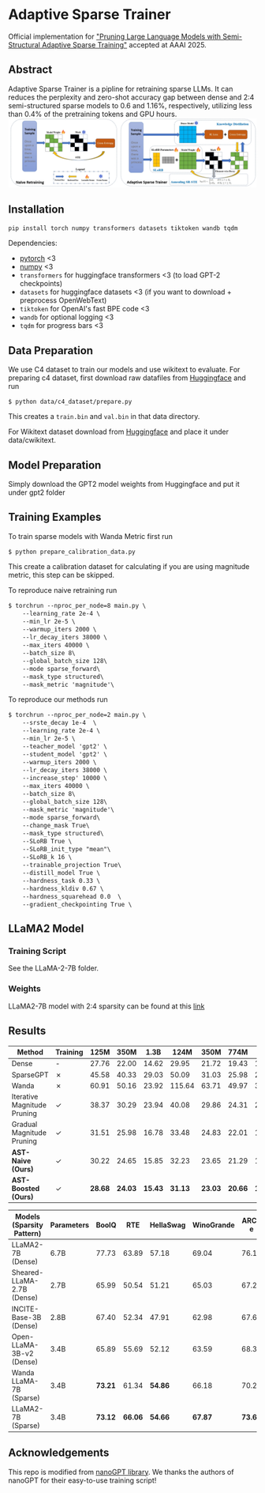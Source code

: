 
# Adaptive Sparse Trainer

Official implementation for ["Pruning Large Language Models with Semi-Structural Adaptive Sparse Training"](https://arxiv.org/abs/2407.20584) accepted at AAAI 2025.

## Abstract

Adaptive Sparse Trainer is a pipline for retraining sparse LLMs. It can reduces the perplexity and zero-shot accuracy gap between dense and 2:4 semi-structured sparse models to 0.6 and 1.16\%, respectively, utilizing less than 0.4\% of the pretraining tokens and GPU hours.
![Alt text](assets/Pipeline.png "Optional title")

## Installation

```
pip install torch numpy transformers datasets tiktoken wandb tqdm
```

Dependencies:

- [pytorch](https://pytorch.org) <3
- [numpy](https://numpy.org/install/) <3
-  `transformers` for huggingface transformers <3 (to load GPT-2 checkpoints)
-  `datasets` for huggingface datasets <3 (if you want to download + preprocess OpenWebText)
-  `tiktoken` for OpenAI's fast BPE code <3
-  `wandb` for optional logging <3
-  `tqdm` for progress bars <3

## Data Preparation

We use C4 dataset to train our models and use wikitext to evaluate. For preparing c4 dataset, first download raw datafiles from [Huggingface](https://huggingface.co/datasets/allenai/c4/tree/main/en) and run

```
$ python data/c4_dataset/prepare.py
```

This creates a `train.bin` and `val.bin` in that data directory. 

For Wikitext dataset download from [Huggingface](https://huggingface.co/datasets/Salesforce/wikitext/tree/main/wikitext-2-raw-v1) and place it under data/cwikitext.


## Model Preparation

Simply download the GPT2 model weights from Huggingface and put it under gpt2 folder


## Training Examples

To train sparse models with Wanda Metric first run 

```
$ python prepare_calibration_data.py 
```

This create a calibration dataset for calculating if you are using magnitude metric, this step can be skipped.

To reproduce naive retraining run

```
$ torchrun --nproc_per_node=8 main.py \
    --learning_rate 2e-4 \
    --min_lr 2e-5 \
    --warmup_iters 2000 \
    --lr_decay_iters 38000 \
    --max_iters 40000 \
    --batch_size 8\
    --global_batch_size 128\
    --mode sparse_forward\
    --mask_type structured\
    --mask_metric 'magnitude'\
```

To reproduce our methods run

```
$ torchrun --nproc_per_node=2 main.py \
    --srste_decay 1e-4  \
    --learning_rate 2e-4 \
    --min_lr 2e-5 \
    --teacher_model 'gpt2' \
    --student_model 'gpt2' \
    --warmup_iters 2000 \
    --lr_decay_iters 38000 \
    --increase_step' 10000 \
    --max_iters 40000 \
    --batch_size 8\
    --global_batch_size 128\
    --mask_metric 'magnitude'\
    --mode sparse_forward\
    --change_mask True\
    --mask_type structured\
    --SLoRB True \
    --SLoRB_init_type "mean"\
    --SLoRB_k 16 \
    --trainable_projection True\
    --distill_model True \
    --hardness_task 0.33 \
    --hardness_kldiv 0.67 \
    --hardness_squarehead 0.0  \
    --gradient_checkpointing True \
```


## LLaMA2 Model 

### Training Script

See the LLaMA-2-7B folder.

### Weights

LLaMA2-7B model with 2:4 sparsity can be found at this [link](https://huggingface.co/Yellowtree/LLaMA2-7B_2-by-4_Sparse)

## Results

| Method                        | Training       | 125M   | 350M   | 1.3B   | 124M   | 350M   | 774M   | 1.5B   |
|-------------------------------|----------------|--------|--------|--------|--------|--------|--------|--------|
| Dense                         | -              | 27.76  | 22.00  | 14.62  | 29.95  | 21.72  | 19.43  | 17.40  |
| SparseGPT                     | ✗              | 45.58  | 40.33  | 29.03  | 50.09  | 31.03  | 25.98  | 21.14  |
| Wanda                     | ✗              | 60.91  | 50.16  | 23.92  | 115.64 | 63.71  | 49.97  | 30.44  |
| Iterative Magnitude Pruning   | ✓              | 38.37  | 30.29  | 23.94  | 40.08  | 29.86  | 24.31  | 20.83  |
| Gradual Magnitude Pruning | ✓              | 31.51  | 25.98  | 16.78  | 33.48  | 24.83  | 22.01  | 18.96  |
| **AST-Naive (Ours)**              | ✓              | 30.22  | 24.65  | 15.85  | 32.23  | 23.65  | 21.29  | 18.33  |
| **AST-Boosted (Ours)**        | ✓              | **28.68** | **24.03** | **15.43** | **31.13** | **23.03** | **20.66** | **18.01** |


| Models (Sparsity Pattern)       | Parameters | BoolQ  | RTE    | HellaSwag | WinoGrande | ARC-e  | ARC-c  | OBQA   | Mean   |
|---------------------------------|------------|--------|--------|-----------|------------|--------|--------|--------|--------|
| LLaMA2-7B (Dense)               | 6.7B       | 77.73  | 63.89  | 57.18     | 69.04      | 76.17  | 42.91  | 31.60  | 59.78  |
| Sheared-LLaMA-2.7B (Dense)      | 2.7B       | 65.99  | 50.54  | 51.21     | 65.03      | 67.29  | 33.27  | 28.80  | 51.73  |
| INCITE-Base-3B (Dense)          | 2.8B       | 67.40  | 52.34  | 47.91     | 62.98      | 67.68  | 31.74  | 27.60  | 51.09  |
| Open-LLaMA-3B-v2 (Dense)        | 3.4B       | 65.89  | 55.69  | 52.12     | 63.59      | 68.34  | 34.32  | 26.00  | 52.13  |
| Wanda LLaMA-7B (Sparse)               | 3.4B       | **73.21**  | 61.34  | **54.86**     | 66.18      | 70.24  | 35.68  | **31.80** | 56.19  |
| LLaMA2-7B (Sparse)              | 3.4B       | **73.12**  | **66.06** | **54.66**  | **67.87**      | **73.61**  | **39.93**  | 28.60  | **57.68**  |


## Acknowledgements

This repo is modified from [nanoGPT library](https://github.com/karpathy/nanoGPT). We thanks the authors of nanoGPT for their easy-to-use training script!
